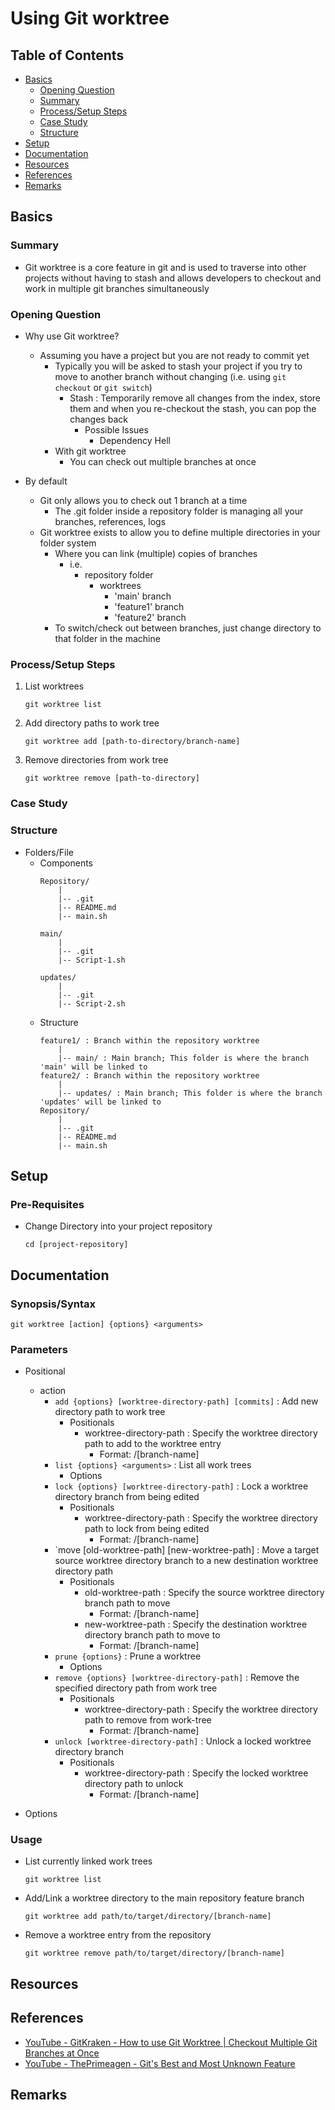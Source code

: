 # Using Git worktree

## Table of Contents
- [Basics](#basics)
    + [Opening Question](#opening-question)
    + [Summary](#summary)
    + [Process/Setup Steps](#process-setup-steps)
    + [Case Study](#case-study)
    + [Structure](#structure)
- [Setup](#setup)
- [Documentation](#documentation)
- [Resources](#resources)
- [References](#references)
- [Remarks](#remarks)

## Basics
### Summary
+ Git worktree is a core feature in git and is used to traverse into other projects without having to stash and allows developers to checkout and work in multiple git branches simultaneously

### Opening Question
- Why use Git worktree?
    - Assuming you have a project but you are not ready to commit yet
        - Typically you will be asked to stash your project if you try to move to another branch without changing (i.e. using `git checkout` or `git switch`)
            - Stash : Temporarily remove all changes from the index, store them and when you re-checkout the stash, you can pop the changes back
                - Possible Issues
                    + Dependency Hell
        - With git worktree
            + You can check out multiple branches at once

- By default
    - Git only allows you to check out 1 branch at a time
        + The .git folder inside a repository folder is managing all your branches, references, logs
    - Git worktree exists to allow you to define multiple directories in your folder system
        + Where you can link (multiple) copies of branches
            - i.e.
                - repository folder
                    - worktrees
                        + 'main' branch
                        + 'feature1' branch
                        + 'feature2' branch
        + To switch/check out between branches, just change directory to that folder in the machine

### Process/Setup Steps
1. List worktrees
    ```console
    git worktree list
    ```
2. Add directory paths to work tree
    ```console
    git worktree add [path-to-directory/branch-name]
    ```
3. Remove directories from work tree
    ```console
    git worktree remove [path-to-directory]
    ```

### Case Study


### Structure
- Folders/File
    - Components
        ```
        Repository/
            |
            |-- .git
            |-- README.md
            |-- main.sh

        main/
            |
            |-- .git
            |-- Script-1.sh

        updates/
            |
            |-- .git
            |-- Script-2.sh
        ```
    - Structure
        ```
        feature1/ : Branch within the repository worktree
            |
            |-- main/ : Main branch; This folder is where the branch 'main' will be linked to
        feature2/ : Branch within the repository worktree
            |
            |-- updates/ : Main branch; This folder is where the branch 'updates' will be linked to
        Repository/
            |
            |-- .git
            |-- README.md
            |-- main.sh
        ```

## Setup
### Pre-Requisites
- Change Directory into your project repository
    ```console
    cd [project-repository]
    ```

## Documentation
### Synopsis/Syntax
```console
git worktree [action] {options} <arguments>
```

### Parameters
- Positional
    - action
        - `add {options} [worktree-directory-path] [commits]` : Add new directory path to work tree
            - Positionals
                - worktree-directory-path : Specify the worktree directory path to add to the worktree entry
                    + Format: <path>/[branch-name]
        - `list {options} <arguments>`                        : List all work trees
            - Options
        - `lock {options} [worktree-directory-path]`          : Lock a worktree directory branch from being edited
            - Positionals
                - worktree-directory-path : Specify the worktree directory path to lock from being edited
                    + Format: <path>/[branch-name]
        - `move [old-worktree-path] [new-worktree-path]       : Move a target source worktree directory branch to a new destination worktree directory path
            - Positionals
                - old-worktree-path : Specify the source worktree directory branch path to move
                    + Format: <path>/[branch-name]
                - new-worktree-path : Specify the destination worktree directory branch path to move to
                    + Format: <path>/[branch-name]
        - `prune {options}`                                   : Prune a worktree
            - Options
        - `remove {options} [worktree-directory-path]`        : Remove the specified directory path from work tree
            - Positionals
                - worktree-directory-path : Specify the worktree directory path to remove from work-tree
                    + Format: <path>/[branch-name]
        - `unlock [worktree-directory-path]`                  : Unlock a locked worktree directory branch
            - Positionals
                - worktree-directory-path : Specify the locked worktree directory path to unlock
                    + Format: <path>/[branch-name]

- Options

### Usage
- List currently linked work trees
    ```console
    git worktree list
    ```

- Add/Link a worktree directory to the main repository feature branch
    ```console
    git worktree add path/to/target/directory/[branch-name]
    ```

- Remove a worktree entry from the repository
    ```console
    git worktree remove path/to/target/directory/[branch-name]
    ```

## Resources

## References
+ [YouTube - GitKraken - How to use Git Worktree | Checkout Multiple Git Branches at Once](https://www.youtube.com/watch?v=s4BTvj1ZVLM)
+ [YouTube - ThePrimeagen - Git's Best and Most Unknown Feature](https://www.youtube.com/watch?v=2uEqYw-N8uE)

## Remarks
